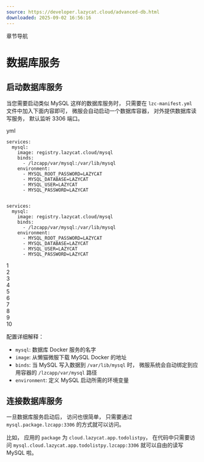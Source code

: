 ```yaml
---
source: https://developer.lazycat.cloud/advanced-db.html
downloaded: 2025-09-02 16:56:16
---
```


章节导航

# 数据库服务 ​

## 启动数据库服务 ​

当您需要启动类似 MySQL 这样的数据库服务时， 只需要在 `lzc-manifest.yml` 文件中加入下面内容即可， 微服会自动启动一个数据库容器， 对外提供数据库读写服务， 默认监听 3306 端口。

yml
    
    
    services:
      mysql:
        image: registry.lazycat.cloud/mysql
        binds:
          - /lzcapp/var/mysql:/var/lib/mysql
        environment:
          - MYSQL_ROOT_PASSWORD=LAZYCAT
          - MYSQL_DATABASE=LAZYCAT
          - MYSQL_USER=LAZYCAT
          - MYSQL_PASSWORD=LAZYCAT
    
    
    services:
      mysql:
        image: registry.lazycat.cloud/mysql
        binds:
          - /lzcapp/var/mysql:/var/lib/mysql
        environment:
          - MYSQL_ROOT_PASSWORD=LAZYCAT
          - MYSQL_DATABASE=LAZYCAT
          - MYSQL_USER=LAZYCAT
          - MYSQL_PASSWORD=LAZYCAT

1  
2  
3  
4  
5  
6  
7  
8  
9  
10  


配置详细解释：

  * `mysql`: 数据库 Docker 服务的名字
  * `image`: 从懒猫微服下载 MySQL Docker 的地址
  * `binds`: 当 MySQL 写入数据到 `/var/lib/mysql` 时， 微服系统会自动绑定到应用容器的 `/lzcapp/var/mysql` 路径
  * `environment`: 定义 MySQL 启动所需的环境变量



## 连接数据库服务 ​

一旦数据库服务启动后， 访问也很简单， 只需要通过 `mysql.package.lzcapp:3306` 的方式就可以访问。

比如， 应用的 `package` 为 `cloud.lazycat.app.todolistpy`， 在代码中只需要访问 `mysql.cloud.lazycat.app.todolistpy.lzcapp:3306` 就可以自由的读写 MySQL 啦。
